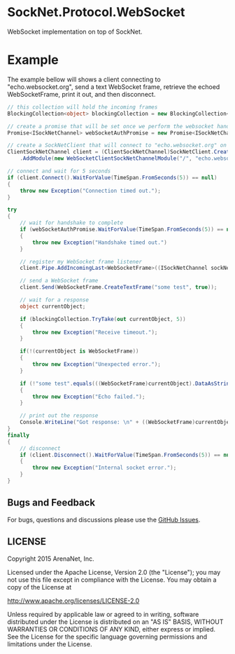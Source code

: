 SockNet.Protocol.WebSocket
=====
WebSocket implementation on top of SockNet.

Example
==========
The example bellow will shows a client connecting to "echo.websocket.org", send a text WebSocket frame, retrieve the echoed WebSocketFrame, print it out, and then disconnect.

```csharp
// this collection will hold the incoming frames
BlockingCollection<object> blockingCollection = new BlockingCollection<object>();

// create a promise that will be set once we perform the websocket handshake
Promise<ISockNetChannel> webSocketAuthPromise = new Promise<ISockNetChannel>();

// create a SockNetClient that will connect to "echo.websocket.org" on port 80 and install the WebSocketClient module
ClientSockNetChannel client = (ClientSockNetChannel)SockNetClient.Create(new IPEndPoint(Dns.GetHostEntry("echo.websocket.org").AddressList[0], 80))
    .AddModule(new WebSocketClientSockNetChannelModule("/", "echo.websocket.org", (ISockNetChannel sockNetClient) => { webSocketAuthPromise.CreateFulfiller().Fulfill(sockNetClient); }));

// connect and wait for 5 seconds
if (client.Connect().WaitForValue(TimeSpan.FromSeconds(5)) == null) 
{
    throw new Exception("Connection timed out.");
}

try
{
    // wait for handshake to complete
    if (webSocketAuthPromise.WaitForValue(TimeSpan.FromSeconds(5)) == null)
    {
        throw new Exception("Handshake timed out.")
    }

    // register my WebSocket frame listener
    client.Pipe.AddIncomingLast<WebSocketFrame>((ISockNetChannel sockNetClient, ref WebSocketFrame data) => { blockingCollection.Add(data); });

    // send a WebSocket frame
    client.Send(WebSocketFrame.CreateTextFrame("some test", true));

    // wait for a response
    object currentObject;

    if (blockingCollection.TryTake(out currentObject, 5))
    {
        throw new Exception("Receive timeout.");
    }

    if(!(currentObject is WebSocketFrame))
    {
        throw new Exception("Unexpected error.");
    }

    if (!"some test".equals(((WebSocketFrame)currentObject).DataAsString))
    {
        throw new Exception("Echo failed.");
    }

    // print out the response
    Console.WriteLine("Got response: \n" + ((WebSocketFrame)currentObject).DataAsString);
} 
finally
{
    // disconnect
    if (client.Disconnect().WaitForValue(TimeSpan.FromSeconds(5)) == null)
    {
        throw new Exception("Internal socket error.");
    }
}
```

## Bugs and Feedback

For bugs, questions and discussions please use the [GitHub Issues](https://github.com/ArenaNet/SockNet/issues).

## LICENSE

Copyright 2015 ArenaNet, Inc.

Licensed under the Apache License, Version 2.0 (the "License");
you may not use this file except in compliance with the License.
You may obtain a copy of the License at

<http://www.apache.org/licenses/LICENSE-2.0>

Unless required by applicable law or agreed to in writing, software
distributed under the License is distributed on an "AS IS" BASIS,
WITHOUT WARRANTIES OR CONDITIONS OF ANY KIND, either express or implied.
See the License for the specific language governing permissions and
limitations under the License.